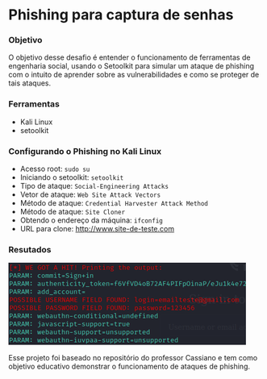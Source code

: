 # Phishing para captura de senhas

### Objetivo
O objetivo desse desafio é entender o funcionamento de ferramentas de engenharia social, usando o Setoolkit para simular um ataque de phishing com o intuito de aprender sobre as vulnerabilidades e como se proteger de tais ataques.

### Ferramentas

- Kali Linux
- setoolkit

### Configurando o Phishing no Kali Linux

- Acesso root: ``` sudo su ```
- Iniciando o setoolkit: ``` setoolkit ```
- Tipo de ataque: ``` Social-Engineering Attacks ```
- Vetor de ataque: ``` Web Site Attack Vectors ```
- Método de ataque: ```Credential Harvester Attack Method ```
- Método de ataque: ``` Site Cloner ```
- Obtendo o endereço da máquina: ``` ifconfig ```
- URL para clone: http://www.site-de-teste.com

### Resutados

![Alt text](./saida_com_captura_de_credenciais.png "Optional title")

Esse projeto foi baseado no repositório do professor Cassiano e tem como objetivo educativo demonstrar o funcionamento de ataques de phishing.
